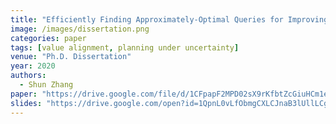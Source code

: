 ```yaml
---
title: "Efficiently Finding Approximately-Optimal Queries for Improving Policies and Guaranteeing Safety"
image: /images/dissertation.png
categories: paper
tags: [value alignment, planning under uncertainty]
venue: "Ph.D. Dissertation"
year: 2020
authors: 
  - Shun Zhang
paper: "https://drive.google.com/file/d/1CFpapF2MPD02sX9rKfbtZcGiuHCm1ea5/view?usp=sharing"
slides: "https://drive.google.com/open?id=1QpnL0vLfObmgCXLCJnaB3lUllLCgnIDq"
---
```

